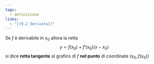 ```yaml
---
tags:
  - definizione
links:
  - "[[9.2 Derivata]]"
---
```

Se $f$ è derivabile in $x_0$ allora la retta $$y = f(x_0) + f'(x_0)(x-x_0)$$si dice **retta tangente** al grafico di $f$ **nel punto** di coordinate $(x_0,f(x_0))$